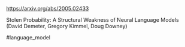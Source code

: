 https://arxiv.org/abs/2005.02433

Stolen Probability: A Structural Weakness of Neural Language Models (David Demeter, Gregory Kimmel, Doug Downey)

#language_model 